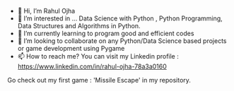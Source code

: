 - 👋 Hi, I’m Rahul Ojha
- 👀 I’m interested in ... Data Science with Python , Python Programming, Data Structures and Algorithms in Python.
- 🌱 I’m currently learning to program good and efficient codes
- 💞️ I’m looking to collaborate on any Python/Data Science based projects or game development using Pygame
- 📫 How to reach me? You can visit my Linkedin profile : https://www.linkedin.com/in/rahul-ojha-78a3a0160
 
Go check out my first game : 'Missile Escape' in my repository.
